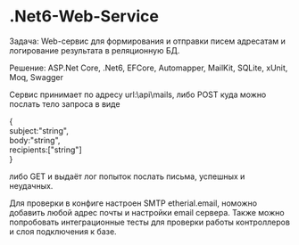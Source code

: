 # .Net6-Web-Service

Задача: Web-сервис для формирования и отправки писем адресатам и логирование результата в реляционную БД.

Решение: ASP.Net Core, .Net6, EFCore, Automapper, MailKit, SQLite, xUnit, Moq, Swagger

Сервис принимает по адресу url:\\api\mails, либо POST куда можно послать тело запроса в виде 
  
{  
subject:"string",  
body:"string",  
recipients:["string"]   
}
  
либо GET и выдаёт лог попыток послать письма, успешных и неудачных.

Для проверки в конфиге настроен SMTP etherial.email, номожно добавить любой адрес почты и настройки email сервера.
Также можно попробовать интеграционные тесты для проверки работы контроллеров и слоя подключения к базе.
